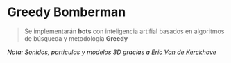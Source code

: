 # Greedy Bomberman #

> Se implementarán **bots** con inteligencia artifial basados en algoritmos de búsqueda y metodología **Greedy**


*Nota: Sonidos, particulas y modelos 3D gracias a [Eric Van de Kerckhove](https://www.raywenderlich.com/125559/make-game-like-bomberman)*
